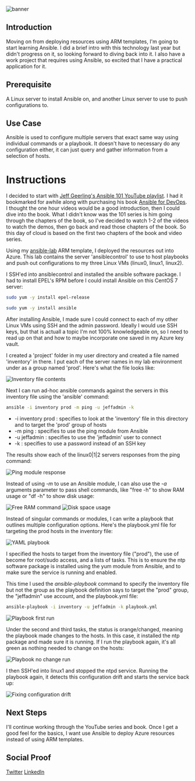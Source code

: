 ![banner](./img/banner.png)

## Introduction

Moving on from deploying resources using ARM templates, I'm going to start learning Ansible. I did a brief intro with this technology last year but didn't progress on it, so looking forward to diving back into it. I also have a work project that requires using Ansible, so excited that I have a practical application for it.

## Prerequisite

A Linux server to install Ansible on, and another Linux server to use to push configurations to.

## Use Case

Ansible is used to configure multiple servers that exact same way using individual commands or a playbook. It doesn't have to necessary do any configuration either, it can just query and gather information from a selection of hosts.

# Instructions

I decided to start with [Jeff Geerling's Ansible 101 YouTube playlist](https://www.youtube.com/playlist?list=PL2_OBreMn7FqZkvMYt6ATmgC0KAGGJNAN). I had it bookmarked for awhile along with purchasing his book [Ansible for DevOps](https://leanpub.com/ansible-for-devops). I thought the one hour videos would be a good introduction, then I could dive into the book. What I didn't know was the 101 series is him going through the chapters of the book, so I've decided to watch 1-2 of the videos to watch the demos, then go back and read those chapters of the book. So this day of cloud is based on the first two chapters of the book and video series.

Using my [ansible-lab](https://github.com/JeffBrownTech/ansible-lab) ARM template, I deployed the resources out into Azure. This lab contains the server 'ansiblecontrol' to use to host playbooks and push out configurations to my three Linux VMs (linux0, linux1, linux2).

I SSH'ed into ansiblecontrol and installed the ansible software package. I had to install EPEL's RPM before I could install Ansible on this CentOS 7 server:

```bash
sudo yum -y install epel-release

sudo yum -y install ansible
```

After installing Ansible, I made sure I could connect to each of my other Linux VMs using SSH and the admin password. Ideally I would use SSH keys, but that is actuall a topic I'm not 100% knowledgeable on, so I need to read up on that and how to maybe incorporate one saved in my Azure key vault.

I created a 'project' folder in my user directory and created a file named 'inventory' in there. I put each of the server names in my lab environment under as a group named 'prod'. Here's what the file looks like:

![Inventory file contents](./img/inventoryfile.png)

Next I can run ad-hoc ansible commands against the servers in this inventory file using the 'ansible' command:

```bash
ansible -i inventory prod -m ping -u jeffadmin -k
```

- -i inventory prod : specifies to look at the 'inventory' file in this directory and to target the 'prod' group of hosts
- -m ping : specifies to use the ping module from Ansible
- -u jeffadmin : specifies to use the 'jeffadmin' user to connect
- -k : specifies to use a password instead of an SSH key

The results show each of the linux0|1|2 servers responses from the ping command:

![Ping module response](./img/pingresponse.png)

Instead of using *-m <module name>* to use an Ansible module, I can also use the *-a* arguments parameter to pass shell commands, like "free -h" to show RAM usage or "df -h" to show disk usage:

![Free RAM command](./img/free-h.png)
![Disk space usage](./img/df-h.png)

Instead of singular commands or modules, I can write a playbook that outlines multiple configuration options. Here's the playbook.yml file for targeting the prod hosts in the inventory file:

![YAML playbook](./img/playbook.yml.png)

I specified the hosts to target from the inventory file ("prod"), the use of become for root/sudo access, and a lists of tasks. This is to ensure the ntp software package is installed using the yum module from Ansible, and to make sure the service is running and enabled.

This time I used the *ansible-playbook* command to specify the inventory file but not the group as the playbook definition says to target the "prod" group, the "jeffadmin" use account, and the playbook.yml file:

```bash
ansible-playbook -i inventory -u jeffadmin -k playbook.yml
```

![Playbook first run](./img/playbookfirstinstall.png)

Under the second and third tasks, the status is orange/changed, meaning the playbook made changes to the hosts. In this case, it installed the ntp package and made sure it is running. If I run the playbook again, it's all green as nothing needed to change on the hosts:

![Playbook no change run](./img/playbooknochanges.png)

I then SSH'ed into linux1 and stopped the ntpd service. Running the playbook again, it detects this configuration drift and starts the service back up:

![Fixing configuration drift](./img/playbookupdatedhost.png)

## Next Steps

I'll continue working through the YouTube series and book. Once I get a good feel for the basics, I want use Ansible to deploy Azure resources instead of using ARM templates.

## Social Proof

[Twitter](https://twitter.com/JeffWBrown/status/1302814909340606464?s=20)
[LinkedIn](https://www.linkedin.com/posts/jeffwaynebrown_jeffbrowntech100daysofcloud-activity-6708580664490500096-ZGL0)
